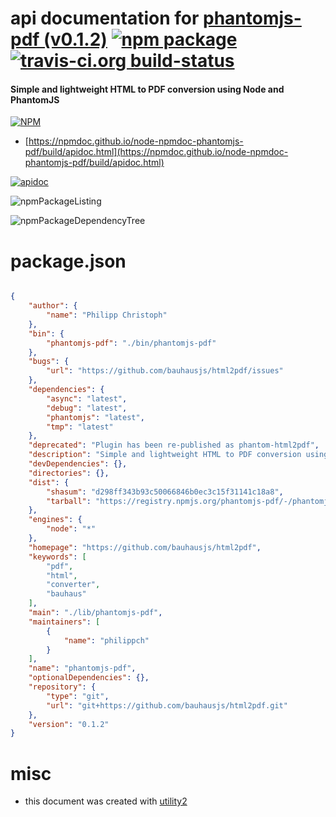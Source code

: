 # api documentation for  [phantomjs-pdf (v0.1.2)](https://github.com/bauhausjs/html2pdf)  [![npm package](https://img.shields.io/npm/v/npmdoc-phantomjs-pdf.svg?style=flat-square)](https://www.npmjs.org/package/npmdoc-phantomjs-pdf) [![travis-ci.org build-status](https://api.travis-ci.org/npmdoc/node-npmdoc-phantomjs-pdf.svg)](https://travis-ci.org/npmdoc/node-npmdoc-phantomjs-pdf)
#### Simple and lightweight HTML to PDF conversion using Node and PhantomJS

[![NPM](https://nodei.co/npm/phantomjs-pdf.png?downloads=true&downloadRank=true&stars=true)](https://www.npmjs.com/package/phantomjs-pdf)

- [https://npmdoc.github.io/node-npmdoc-phantomjs-pdf/build/apidoc.html](https://npmdoc.github.io/node-npmdoc-phantomjs-pdf/build/apidoc.html)

[![apidoc](https://npmdoc.github.io/node-npmdoc-phantomjs-pdf/build/screenCapture.buildCi.browser.%252Ftmp%252Fbuild%252Fapidoc.html.png)](https://npmdoc.github.io/node-npmdoc-phantomjs-pdf/build/apidoc.html)

![npmPackageListing](https://npmdoc.github.io/node-npmdoc-phantomjs-pdf/build/screenCapture.npmPackageListing.svg)

![npmPackageDependencyTree](https://npmdoc.github.io/node-npmdoc-phantomjs-pdf/build/screenCapture.npmPackageDependencyTree.svg)



# package.json

```json

{
    "author": {
        "name": "Philipp Christoph"
    },
    "bin": {
        "phantomjs-pdf": "./bin/phantomjs-pdf"
    },
    "bugs": {
        "url": "https://github.com/bauhausjs/html2pdf/issues"
    },
    "dependencies": {
        "async": "latest",
        "debug": "latest",
        "phantomjs": "latest",
        "tmp": "latest"
    },
    "deprecated": "Plugin has been re-published as phantom-html2pdf",
    "description": "Simple and lightweight HTML to PDF conversion using Node and PhantomJS",
    "devDependencies": {},
    "directories": {},
    "dist": {
        "shasum": "d298ff343b93c50066846b0ec3c15f31141c18a8",
        "tarball": "https://registry.npmjs.org/phantomjs-pdf/-/phantomjs-pdf-0.1.2.tgz"
    },
    "engines": {
        "node": "*"
    },
    "homepage": "https://github.com/bauhausjs/html2pdf",
    "keywords": [
        "pdf",
        "html",
        "converter",
        "bauhaus"
    ],
    "main": "./lib/phantomjs-pdf",
    "maintainers": [
        {
            "name": "philippch"
        }
    ],
    "name": "phantomjs-pdf",
    "optionalDependencies": {},
    "repository": {
        "type": "git",
        "url": "git+https://github.com/bauhausjs/html2pdf.git"
    },
    "version": "0.1.2"
}
```



# misc
- this document was created with [utility2](https://github.com/kaizhu256/node-utility2)
